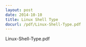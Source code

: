 ```yaml
---
layout: post
date: 2014-10-10
title: Linux Shell Type
docurl: /pdf/Linux-Shell-Type.pdf
---
```


Linux-Shell-Type.pdf